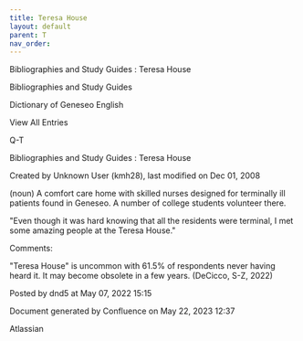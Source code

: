 ```yaml
---
title: Teresa House
layout: default
parent: T
nav_order:
---
```


Bibliographies and Study Guides : Teresa House

Bibliographies and Study Guides

Dictionary of Geneseo English

View All Entries

Q-T

Bibliographies and Study Guides : Teresa House

Created by  Unknown User (kmh28), last modified on Dec 01, 2008

(noun) A comfort care home with skilled nurses designed for terminally ill patients found in Geneseo. A number of college students volunteer there.

&quot;Even though it was hard knowing that all the residents were terminal, I met some amazing people at the Teresa House.&quot;

Comments:

&quot;Teresa House&quot; is uncommon with 61.5% of respondents never having heard it. It may become obsolete in a few years. (DeCicco, S-Z, 2022)

Posted by dnd5 at May 07, 2022 15:15

Document generated by Confluence on May 22, 2023 12:37

Atlassian
